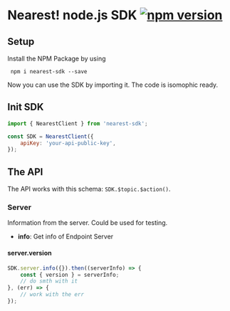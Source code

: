 # Nearest! node.js SDK [![npm version](https://badge.fury.io/js/nearest-sdk.svg)](https://badge.fury.io/js/nearest-sdk)

## Setup
Install the NPM Package by using

`` npm i nearest-sdk --save``

Now you can use the SDK by importing it. The code is isomophic ready.

## Init SDK

``` javascript
import { NearestClient } from 'nearest-sdk';

const SDK = NearestClient({
	apiKey: 'your-api-public-key',
});
```

## The API
The API works with this schema: `SDK.$topic.$action()`.

### Server
Information from the server. Could be used for testing.

* **info**: Get info of Endpoint Server

#### server.version
``` javascript
SDK.server.info({}).then((serverInfo) => {
	const { version } = serverInfo;
	// do smth with it
}, (err) => {
	// work with the err
});
```
